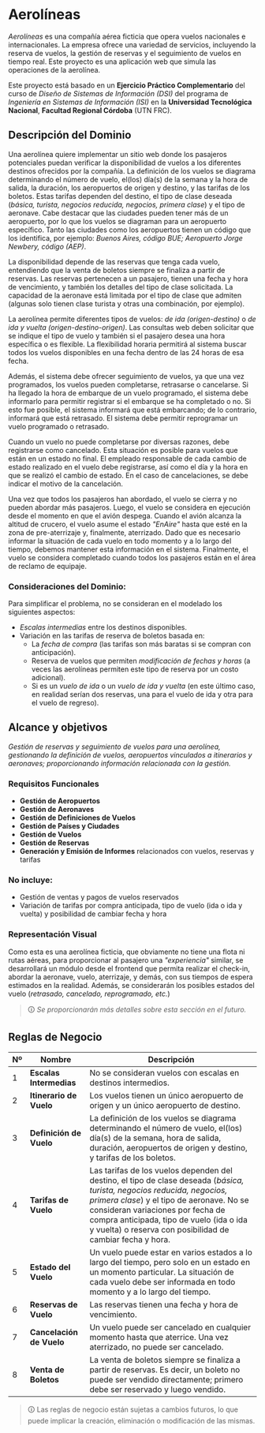 # **Aerolíneas**

*Aerolíneas* es una compañía aérea ficticia que opera vuelos nacionales e internacionales. La empresa ofrece una variedad de servicios, incluyendo la reserva de vuelos, la gestión de reservas y el seguimiento de vuelos en tiempo real. Este proyecto es una aplicación web que simula las operaciones de la aerolínea.

Este proyecto está basado en un **Ejercicio Práctico Complementario** del curso de *Diseño de Sistemas de Información (DSI)* del programa de *Ingeniería en Sistemas de Información (ISI)* en la **Universidad Tecnológica Nacional**, **Facultad Regional Córdoba** (UTN FRC).

## **Descripción del Dominio**

Una aerolínea quiere implementar un sitio web donde los pasajeros potenciales puedan verificar la disponibilidad de vuelos a los diferentes destinos ofrecidos por la compañía. La definición de los vuelos se diagrama determinando el número de vuelo, el(los) día(s) de la semana y la hora de salida, la duración, los aeropuertos de origen y destino, y las tarifas de los boletos. Estas tarifas dependen del destino, el tipo de clase deseada (*básica, turista, negocios reducida, negocios, primera clase*) y el tipo de aeronave. Cabe destacar que las ciudades pueden tener más de un aeropuerto, por lo que los vuelos se diagraman para un aeropuerto específico. Tanto las ciudades como los aeropuertos tienen un código que los identifica, por ejemplo: *Buenos Aires, código BUE; Aeropuerto Jorge Newbery, código (AEP)*.

La disponibilidad depende de las reservas que tenga cada vuelo, entendiendo que la venta de boletos siempre se finaliza a partir de reservas. Las reservas pertenecen a un pasajero, tienen una fecha y hora de vencimiento, y también los detalles del tipo de clase solicitada. La capacidad de la aeronave está limitada por el tipo de clase que admiten (algunas solo tienen clase turista y otras una combinación, por ejemplo).

La aerolínea permite diferentes tipos de vuelos: *de ida (origen-destino)* o *de ida y vuelta (origen-destino-origen)*. Las consultas web deben solicitar que se indique el tipo de vuelo y también si el pasajero desea una hora específica o es flexible. La flexibilidad horaria permitirá al sistema buscar todos los vuelos disponibles en una fecha dentro de las 24 horas de esa fecha.

Además, el sistema debe ofrecer seguimiento de vuelos, ya que una vez programados, los vuelos pueden completarse, retrasarse o cancelarse. Si ha llegado la hora de embarque de un vuelo programado, el sistema debe informarlo para permitir registrar si el embarque se ha completado o no. Si esto fue posible, el sistema informará que está embarcando; de lo contrario, informará que está retrasado. El sistema debe permitir reprogramar un vuelo programado o retrasado.

Cuando un vuelo no puede completarse por diversas razones, debe registrarse como cancelado. Esta situación es posible para vuelos que están en un estado no final. El empleado responsable de cada cambio de estado realizado en el vuelo debe registrarse, así como el día y la hora en que se realizó el cambio de estado. En el caso de cancelaciones, se debe indicar el motivo de la cancelación.

Una vez que todos los pasajeros han abordado, el vuelo se cierra y no pueden abordar más pasajeros. Luego, el vuelo se considera en ejecución desde el momento en que el avión despega. Cuando el avión alcanza la altitud de crucero, el vuelo asume el estado *"EnAire"* hasta que esté en la zona de pre-aterrizaje y, finalmente, aterrizado. Dado que es necesario informar la situación de cada vuelo en todo momento y a lo largo del tiempo, debemos mantener esta información en el sistema. Finalmente, el vuelo se considera completado cuando todos los pasajeros están en el área de reclamo de equipaje.

### Consideraciones del Dominio:
Para simplificar el problema, no se consideran en el modelado los siguientes aspectos:
- *Escalas intermedias* entre los destinos disponibles.
- Variación en las tarifas de reserva de boletos basada en:
    - La *fecha de compra* (las tarifas son más baratas si se compran con anticipación).
    - Reserva de vuelos que permiten *modificación de fechas y horas* (a veces las aerolíneas permiten este tipo de reserva por un costo adicional).
    - Si es un *vuelo de ida* o un *vuelo de ida y vuelta* (en este último caso, en realidad serían dos reservas, una para el vuelo de ida y otra para el vuelo de regreso).

## **Alcance y objetivos**

*Gestión de reservas y seguimiento de vuelos para una aerolínea, gestionando la definición de vuelos, aeropuertos vinculados a itinerarios y aeronaves; proporcionando información relacionada con la gestión.*

### **Requisitos Funcionales**

- **Gestión de Aeropuertos**
- **Gestión de Aeronaves**
- **Gestión de Definiciones de Vuelos**
- **Gestión de Países y Ciudades**
- **Gestión de Vuelos**
- **Gestión de Reservas**
- **Generación y Emisión de Informes** relacionados con vuelos, reservas y tarifas

### **No incluye:**

- Gestión de ventas y pagos de vuelos reservados
- Variación de tarifas por compra anticipada, tipo de vuelo (ida o ida y vuelta) y posibilidad de cambiar fecha y hora

### **Representación Visual**

Como esta es una aerolínea ficticia, que obviamente no tiene una flota ni rutas aéreas, para proporcionar al pasajero una *"experiencia"* similar, se desarrollará un módulo desde el frontend que permita realizar el check-in, abordar la aeronave, vuelo, aterrizaje, y demás, con sus tiempos de espera estimados en la realidad. Además, se considerarán los posibles estados del vuelo (*retrasado, cancelado, reprogramado, etc.*)
> 🛈 *Se proporcionarán más detalles sobre esta sección en el futuro.*

## **Reglas de Negocio**

| Nº | Nombre | Descripción |
|---|---|---|
| 1 | **Escalas Intermedias** | No se consideran vuelos con escalas en destinos intermedios. |
| 2 | **Itinerario de Vuelo** | Los vuelos tienen un único aeropuerto de origen y un único aeropuerto de destino. |
| 3 | **Definición de Vuelo** | La definición de los vuelos se diagrama determinando el número de vuelo, el(los) día(s) de la semana, hora de salida, duración, aeropuertos de origen y destino, y tarifas de los boletos. |
| 4 | **Tarifas de Vuelo** | Las tarifas de los vuelos dependen del destino, el tipo de clase deseada (*básica, turista, negocios reducida, negocios, primera clase*) y el tipo de aeronave. No se consideran variaciones por fecha de compra anticipada, tipo de vuelo (ida o ida y vuelta) o reserva con posibilidad de cambiar fecha y hora. |
| 5 | **Estado del Vuelo** | Un vuelo puede estar en varios estados a lo largo del tiempo, pero solo en un estado en un momento particular. La situación de cada vuelo debe ser informada en todo momento y a lo largo del tiempo. |
| 6 | **Reservas de Vuelo** | Las reservas tienen una fecha y hora de vencimiento. |
| 7 | **Cancelación de Vuelo** | Un vuelo puede ser cancelado en cualquier momento hasta que aterrice. Una vez aterrizado, no puede ser cancelado. |
| 8 | **Venta de Boletos** | La venta de boletos siempre se finaliza a partir de reservas. Es decir, un boleto no puede ser vendido directamente; primero debe ser reservado y luego vendido. |

> 🛈 Las reglas de negocio están sujetas a cambios futuros, lo que puede implicar la creación, eliminación o modificación de las mismas.